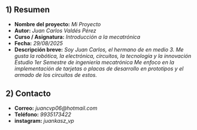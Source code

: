 ## 1) Resumen

- **Nombre del proyecto:** _Mi Proyecto_  
- **Autor:** _Juan Carlos Valdés Pérez_  
- **Curso / Asignatura:** _Introducción a la mecatrónica_  
- **Fecha:** _29/08/2025_  
- **Descripción breve:** _Soy Juan Carlos, el hermano de en medio 3.
Me gusta la robótica, la electrónica, circuitos, la tecnología y la innovación
Estudio 1er Semestre de ingeniería mecatrónica 
Me enfoco en la implementación de tarjetas o placas de desarrollo en prototipos y el armado de los circuitos de estos._

## 2) Contacto

- **Correo:** _juancvp06@hotmail.com_  
- **Teléfono:** _9935173422_  
- **instagram:** _juankasz_vp_  
